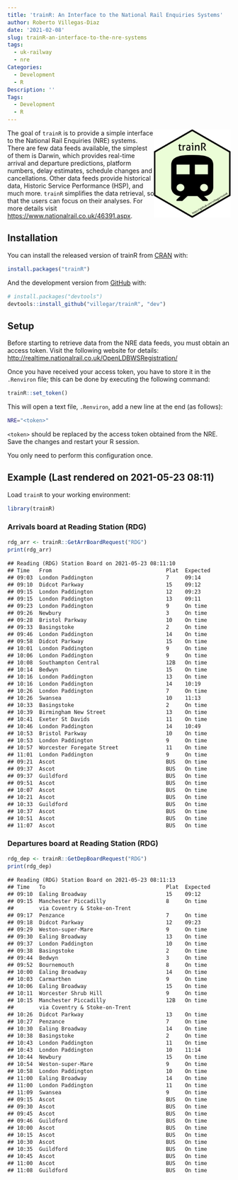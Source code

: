 ```yaml
---
title: 'trainR: An Interface to the National Rail Enquiries Systems'
author: Roberto Villegas-Diaz
date: '2021-02-08'
slug: trainR-an-interface-to-the-nre-systems
tags:
  - uk-railway
  - nre
Categories:
  - Development
  - R
Description: ''
Tags:
  - Development
  - R
---
```


<img src="https://raw.githubusercontent.com/villegar/trainR/main/inst/images/logo.png" alt="logo" align="right" height=200px/>

The goal of `trainR` is to provide a simple interface to the 
National Rail Enquiries (NRE) systems. There are few data feeds 
available, the simplest of them is Darwin, which provides real-time 
arrival and departure predictions, platform numbers, delay estimates, 
schedule changes and cancellations. Other data feeds provide historical 
data, Historic Service Performance (HSP), and much more. `trainR` 
simplifies the data retrieval, so that the users can focus on their 
analyses. For more details visit 
https://www.nationalrail.co.uk/46391.aspx.

## Installation

You can install the released version of trainR from [CRAN](https://CRAN.R-project.org) with:

``` r
install.packages("trainR")
```

And the development version from [GitHub](https://github.com/) with:

``` r
# install.packages("devtools")
devtools::install_github("villegar/trainR", "dev")
```

## Setup
Before starting to retrieve data from the NRE data feeds, you must obtain an access token. 
Visit the following website for details: http://realtime.nationalrail.co.uk/OpenLDBWSRegistration/

Once you have received your access token, you have to store it in the `.Renviron` file; this can be 
done by executing the following command:


```r
trainR::set_token()
```

This will open a text file, `.Renviron`, add a new line at the end (as follows):

```bash
NRE="<token>"
```

`<token>` should be replaced by the access token obtained from the NRE. Save the changes and restart 
your R session.

You only need to perform this configuration once.

## Example (Last rendered on 2021-05-23 08:11)

Load `trainR` to your working environment:

```r
library(trainR)
```

### Arrivals board at Reading Station (RDG)


```r
rdg_arr <- trainR::GetArrBoardRequest("RDG")
print(rdg_arr)
```

```
## Reading (RDG) Station Board on 2021-05-23 08:11:10
## Time   From                                    Plat  Expected
## 09:03  London Paddington                       7     09:14
## 09:10  Didcot Parkway                          15    09:12
## 09:15  London Paddington                       12    09:23
## 09:15  London Paddington                       13    09:11
## 09:23  London Paddington                       9     On time
## 09:26  Newbury                                 3     On time
## 09:28  Bristol Parkway                         10    On time
## 09:33  Basingstoke                             2     On time
## 09:46  London Paddington                       14    On time
## 09:58  Didcot Parkway                          15    On time
## 10:01  London Paddington                       9     On time
## 10:06  London Paddington                       9     On time
## 10:08  Southampton Central                     12B   On time
## 10:14  Bedwyn                                  15    On time
## 10:16  London Paddington                       13    On time
## 10:16  London Paddington                       14    10:19
## 10:26  London Paddington                       7     On time
## 10:26  Swansea                                 10    11:13
## 10:33  Basingstoke                             2     On time
## 10:39  Birmingham New Street                   13    On time
## 10:41  Exeter St Davids                        11    On time
## 10:46  London Paddington                       14    10:49
## 10:53  Bristol Parkway                         10    On time
## 10:53  London Paddington                       9     On time
## 10:57  Worcester Foregate Street               11    On time
## 11:01  London Paddington                       9     On time
## 09:21  Ascot                                   BUS   On time
## 09:37  Ascot                                   BUS   On time
## 09:37  Guildford                               BUS   On time
## 09:51  Ascot                                   BUS   On time
## 10:07  Ascot                                   BUS   On time
## 10:21  Ascot                                   BUS   On time
## 10:33  Guildford                               BUS   On time
## 10:37  Ascot                                   BUS   On time
## 10:51  Ascot                                   BUS   On time
## 11:07  Ascot                                   BUS   On time
```

### Departures board at Reading Station (RDG)


```r
rdg_dep <- trainR::GetDepBoardRequest("RDG")
print(rdg_dep)
```

```
## Reading (RDG) Station Board on 2021-05-23 08:11:13
## Time   To                                      Plat  Expected
## 09:10  Ealing Broadway                         15    09:12
## 09:15  Manchester Piccadilly                   8     On time
##        via Coventry & Stoke-on-Trent           
## 09:17  Penzance                                7     On time
## 09:18  Didcot Parkway                          12    09:23
## 09:29  Weston-super-Mare                       9     On time
## 09:30  Ealing Broadway                         13    On time
## 09:37  London Paddington                       10    On time
## 09:38  Basingstoke                             2     On time
## 09:44  Bedwyn                                  3     On time
## 09:52  Bournemouth                             8     On time
## 10:00  Ealing Broadway                         14    On time
## 10:03  Carmarthen                              9     On time
## 10:06  Ealing Broadway                         15    On time
## 10:11  Worcester Shrub Hill                    9     On time
## 10:15  Manchester Piccadilly                   12B   On time
##        via Coventry & Stoke-on-Trent           
## 10:26  Didcot Parkway                          13    On time
## 10:27  Penzance                                7     On time
## 10:30  Ealing Broadway                         14    On time
## 10:38  Basingstoke                             2     On time
## 10:43  London Paddington                       11    On time
## 10:43  London Paddington                       10    11:14
## 10:44  Newbury                                 15    On time
## 10:54  Weston-super-Mare                       9     On time
## 10:58  London Paddington                       10    On time
## 11:00  Ealing Broadway                         14    On time
## 11:00  London Paddington                       11    On time
## 11:09  Swansea                                 9     On time
## 09:15  Ascot                                   BUS   On time
## 09:30  Ascot                                   BUS   On time
## 09:45  Ascot                                   BUS   On time
## 09:46  Guildford                               BUS   On time
## 10:00  Ascot                                   BUS   On time
## 10:15  Ascot                                   BUS   On time
## 10:30  Ascot                                   BUS   On time
## 10:35  Guildford                               BUS   On time
## 10:45  Ascot                                   BUS   On time
## 11:00  Ascot                                   BUS   On time
## 11:08  Guildford                               BUS   On time
```
